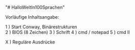 "# HalloWeltIn100Sprachen" 


Vorläufige Inhaltsangabe:

1 ) Start Conway, Binärestrukturen <br>
2 ) BIOS (8 Zeichen)
3 ) Schrift
4 ) cmd / notepad
5 ) cmd II

X ) Reguläre Ausdrücke
